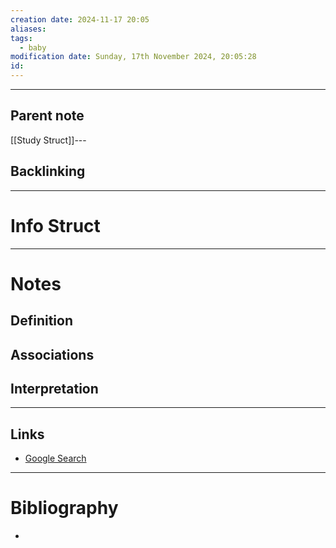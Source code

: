 ```yaml
---
creation date: 2024-11-17 20:05
aliases: 
tags:
  - baby
modification date: Sunday, 17th November 2024, 20:05:28
id:
---
```

---

## Parent note
[[Study Struct]]---
## Backlinking


---
# Info Struct


---
# Notes

## Definition

## Associations

## Interpretation

---
## Links
- [Google Search](https://www.google.com/search?q=Info+Struct)

---
# Bibliography
+ 
